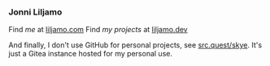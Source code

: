 ### Jonni Liljamo

Find _me_ at [liljamo.com](https://liljamo.com/)
Find _my projects_ at [liljamo.dev](https://liljamo.dev/)

And finally, I don't use GitHub for personal projects, see [src.quest/skye](https://src.quest/skye).
It's just a Gitea instance hosted for my personal use.
